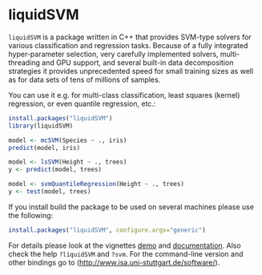 # liquidSVM

`liquidSVM` is a package written in C++ that
provides SVM-type solvers for various classification and regression tasks.
Because of a fully integrated hyper-parameter selection, very carefully implemented solvers,
multi-threading and GPU support,
and several built-in data decomposition strategies  it provides unprecedented speed
for small training sizes as well as for data sets of tens of millions of samples.

You can use it e.g. for multi-class classification, least squares (kernel) regression,
or even quantile regression, etc.:
```r
install.packages("liquidSVM")
library(liquidSVM)

model <- mcSVM(Species ~ ., iris)
predict(model, iris)

model <- lsSVM(Height ~ ., trees)
y <- predict(model, trees)

model <- svmQuantileRegression(Height ~ ., trees)
y <- test(model, trees)
```

If you install build the package to be used on several machines please use the following:
```r
install.packages("liquidSVM", configure.args="generic")
```

For details please look at the vignettes [demo](vignettes/demo.html) and [documentation](vignettes/documentation.html).
Also check the help `?liquidSVM` and `?svm`.
For the command-line version and other bindings go to (http://www.isa.uni-stuttgart.de/software/).

